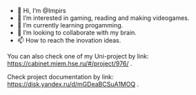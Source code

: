 - 👋 Hi, I’m @Impirs
- 👀 I’m interested in gaming, reading and making videogames.
- 🌱 I’m currently learning progamming.
- 💞️ I’m looking to collaborate with my brain.
- 📫 How to reach the inovation ideas.

You can also check one of my Uni-project by link: https://cabinet.miem.hse.ru/#/project/976/ .

Check project documentation by link: https://disk.yandex.ru/d/mGDeaBCSuA1MOQ .

<!---
Impirs/Impirs is a ✨ special ✨ repository because its `README.md` (this file) appears on your GitHub profile.
You can click the Preview link to take a look at your changes.
--->
